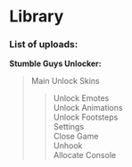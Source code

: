 # Library

### List of uploads:


**Stumble Guys Unlocker:**
>Main
> Unlock Skins
>> Unlock Emotes<br>
>> Unlock Animations<br>
>> Unlock Footsteps<br>
>Settings<br>
>> Close Game<br>
>> Unhook<br>
>> Allocate Console
